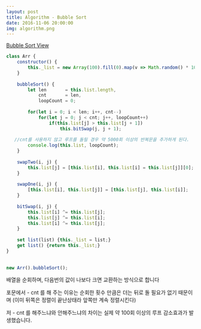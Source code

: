 ```yaml
---
layout: post
title: Algorithm - Bubble Sort 
date: 2016-11-06 20:00:00
img: algorithm.png
---
```


[Bubble Sort View](https://visualgo.net/sorting)


```js
class Arr {
    constructor() {
        this._list = new Array(100).fill(0).map(v => Math.random() * 100 + 1);
    }
 
    bubbleSort() {
        let len       = this.list.length,
            cnt       = len,
            loopCount = 0;
 
        for(let i = 0; i < len; i++, cnt--)
            for(let j = 0; j < cnt; j++, loopCount++) 
                if(this.list[j] > this.list[j + 1])
                    this.bitSwap(j, j + 1);
 
   //cnt를 사용하지 않고 루프를 돌릴 경우 약 5000회 이상의 반복문을 추가하게 된다. 
        console.log(this.list, loopCount);
    }
 
    swapTwo(i, j) {
        this.list[j] = [this.list[i], this.list[i] = this.list[j]][0];
    }
 
    swapOne(i, j) {
        [this.list[i], this.list[j]] = [this.list[j], this.list[i]];
    }
 
    bitSwap(i, j) {
        this.list[i] ^= this.list[j];
        this.list[j] ^= this.list[i];
        this.list[i] ^= this.list[j];
    }
 
    set list(list) {this._list = list;}
    get list() {return this._list;}
}
 
 
new Arr().bubbleSort();
```



배열을 순회하며, 다음번의 값이 나보다 크면 교환하는 방식으로 합니다 

포문에서 - cnt 를 해 주는 이유는 순회한 횟수 만큼은 더는 뒤로 돌 필요가 없기 때문이며 (이미 뒤쪽은 정렬이 끝난상태라 앞쪽만 계속 정렬시킨다) 

저 - cnt 를 해주느냐와 안해주느냐의 차이는 실제 약 100회 이상의 루프 감소효과가 발생했습니다.

